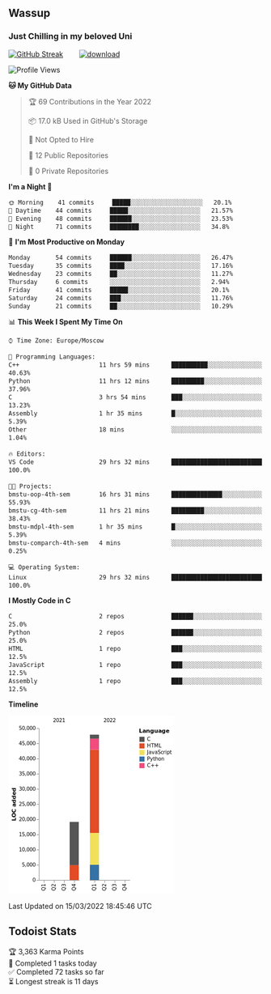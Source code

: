 ## Wassup 
### Just Chilling in my beloved Uni 

<!--
-->

[![GitHub Streak](http://github-readme-streak-stats.herokuapp.com?user=archeoss&theme=shades-of-purple&hide_border=true&date_format=j%20M%5B%20Y%5D)](https://git.io/streak-stats)&nbsp;&nbsp;&nbsp;&nbsp;&nbsp;&nbsp;&nbsp;&nbsp;[![download](https://user-images.githubusercontent.com/68448737/147796309-d8b65b1d-4dde-40d9-b03a-2b42aaa6cd43.jpeg)
](https://bmstu.ru/)

<!--START_SECTION:waka-->
![Profile Views](http://img.shields.io/badge/Profile%20Views-28-blue)

**🐱 My GitHub Data** 

> 🏆 69 Contributions in the Year 2022
 > 
> 📦 17.0 kB Used in GitHub's Storage 
 > 
> 🚫 Not Opted to Hire
 > 
> 📜 12 Public Repositories 
 > 
> 🔑 0 Private Repositories  
 > 
**I'm a Night 🦉** 

```text
🌞 Morning    41 commits     █████░░░░░░░░░░░░░░░░░░░░   20.1% 
🌆 Daytime    44 commits     █████░░░░░░░░░░░░░░░░░░░░   21.57% 
🌃 Evening    48 commits     ██████░░░░░░░░░░░░░░░░░░░   23.53% 
🌙 Night      71 commits     ████████░░░░░░░░░░░░░░░░░   34.8%

```
📅 **I'm Most Productive on Monday** 

```text
Monday       54 commits     ██████░░░░░░░░░░░░░░░░░░░   26.47% 
Tuesday      35 commits     ████░░░░░░░░░░░░░░░░░░░░░   17.16% 
Wednesday    23 commits     ██░░░░░░░░░░░░░░░░░░░░░░░   11.27% 
Thursday     6 commits      ░░░░░░░░░░░░░░░░░░░░░░░░░   2.94% 
Friday       41 commits     █████░░░░░░░░░░░░░░░░░░░░   20.1% 
Saturday     24 commits     ███░░░░░░░░░░░░░░░░░░░░░░   11.76% 
Sunday       21 commits     ██░░░░░░░░░░░░░░░░░░░░░░░   10.29%

```


📊 **This Week I Spent My Time On** 

```text
⌚︎ Time Zone: Europe/Moscow

💬 Programming Languages: 
C++                      11 hrs 59 mins      ██████████░░░░░░░░░░░░░░░   40.63% 
Python                   11 hrs 12 mins      █████████░░░░░░░░░░░░░░░░   37.96% 
C                        3 hrs 54 mins       ███░░░░░░░░░░░░░░░░░░░░░░   13.23% 
Assembly                 1 hr 35 mins        █░░░░░░░░░░░░░░░░░░░░░░░░   5.39% 
Other                    18 mins             ░░░░░░░░░░░░░░░░░░░░░░░░░   1.04%

🔥 Editors: 
VS Code                  29 hrs 32 mins      █████████████████████████   100.0%

🐱‍💻 Projects: 
bmstu-oop-4th-sem        16 hrs 31 mins      ██████████████░░░░░░░░░░░   55.93% 
bmstu-cg-4th-sem         11 hrs 21 mins      █████████░░░░░░░░░░░░░░░░   38.43% 
bmstu-mdpl-4th-sem       1 hr 35 mins        █░░░░░░░░░░░░░░░░░░░░░░░░   5.39% 
bmstu-comparch-4th-sem   4 mins              ░░░░░░░░░░░░░░░░░░░░░░░░░   0.25%

💻 Operating System: 
Linux                    29 hrs 32 mins      █████████████████████████   100.0%

```

**I Mostly Code in C** 

```text
C                        2 repos             ██████░░░░░░░░░░░░░░░░░░░   25.0% 
Python                   2 repos             ██████░░░░░░░░░░░░░░░░░░░   25.0% 
HTML                     1 repo              ███░░░░░░░░░░░░░░░░░░░░░░   12.5% 
JavaScript               1 repo              ███░░░░░░░░░░░░░░░░░░░░░░   12.5% 
Assembly                 1 repo              ███░░░░░░░░░░░░░░░░░░░░░░   12.5%

```


**Timeline**

![Chart not found](https://raw.githubusercontent.com/archeoss/archeoss/master/charts/bar_graph.png) 


 Last Updated on 15/03/2022 18:45:46 UTC
<!--END_SECTION:waka-->

## Todoist Stats

<!-- TODO-IST:START -->
🏆  3,363 Karma Points           
🌸  Completed 1 tasks today           
✅  Completed 72 tasks so far           
⏳  Longest streak is 11 days
<!-- TODO-IST:END -->
